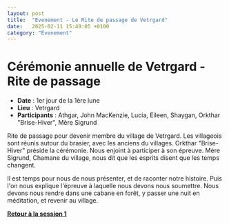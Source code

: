 ```yaml
---
layout: post
title:  "Evenement - Le Rite de passage de Vetrgard"
date:   2025-02-11 15:49:05 +0100
category: "Evenement"
---
```


# Cérémonie annuelle de Vetrgard - Rite de passage
- **Date** : 1er jour de la 1ère lune
- **Lieu** : Vetrgard
- **Participants** : Athgar, John MacKenzie, Lucia, Eileen, Shaygan, Orkthar "Brise-Hiver", Mère Sigrund

Rite de passage pour devenir membre du village de Vetrgard. Les villageois sont réunis autour du brasier, avec les anciens du villages.
Orkthar "Brise-Hiver" préside la cérémonie. Nous enjoint à participer à son épreuve.
Mère Sigrund, Chamane du village, nous dit que les esprits disent que les temps changent.

Il est temps pour nous de nous présenter, et de raconter notre histoire. Puis l'on nous explique l'épreuve à laquelle nous devons nous soumettre.
Nous devons nous rendre dans une cabane en forêt, y passer une nuit en méditation, et revenir au village.

[**Retour à la session 1**](/journal%20de%20bord/2025/02/11/session-1.html)